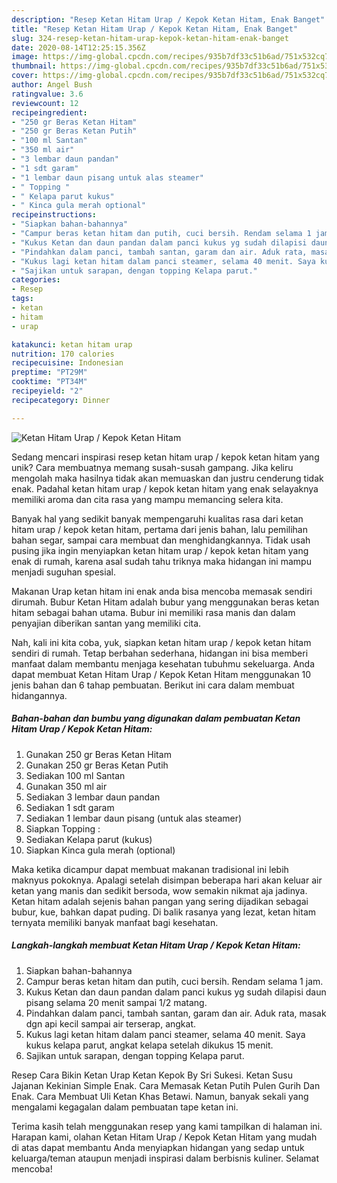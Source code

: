 ```yaml
---
description: "Resep Ketan Hitam Urap / Kepok Ketan Hitam, Enak Banget"
title: "Resep Ketan Hitam Urap / Kepok Ketan Hitam, Enak Banget"
slug: 324-resep-ketan-hitam-urap-kepok-ketan-hitam-enak-banget
date: 2020-08-14T12:25:15.356Z
image: https://img-global.cpcdn.com/recipes/935b7df33c51b6ad/751x532cq70/ketan-hitam-urap-kepok-ketan-hitam-foto-resep-utama.jpg
thumbnail: https://img-global.cpcdn.com/recipes/935b7df33c51b6ad/751x532cq70/ketan-hitam-urap-kepok-ketan-hitam-foto-resep-utama.jpg
cover: https://img-global.cpcdn.com/recipes/935b7df33c51b6ad/751x532cq70/ketan-hitam-urap-kepok-ketan-hitam-foto-resep-utama.jpg
author: Angel Bush
ratingvalue: 3.6
reviewcount: 12
recipeingredient:
- "250 gr Beras Ketan Hitam"
- "250 gr Beras Ketan Putih"
- "100 ml Santan"
- "350 ml air"
- "3 lembar daun pandan"
- "1 sdt garam"
- "1 lembar daun pisang untuk alas steamer"
- " Topping "
- " Kelapa parut kukus"
- " Kinca gula merah optional"
recipeinstructions:
- "Siapkan bahan-bahannya"
- "Campur beras ketan hitam dan putih, cuci bersih. Rendam selama 1 jam."
- "Kukus Ketan dan daun pandan dalam panci kukus yg sudah dilapisi daun pisang selama 20 menit sampai 1/2 matang."
- "Pindahkan dalam panci, tambah santan, garam dan air. Aduk rata, masak dgn api kecil sampai air terserap, angkat."
- "Kukus lagi ketan hitam dalam panci steamer, selama 40 menit. Saya kukus kelapa parut, angkat kelapa setelah dikukus 15 menit."
- "Sajikan untuk sarapan, dengan topping Kelapa parut."
categories:
- Resep
tags:
- ketan
- hitam
- urap

katakunci: ketan hitam urap 
nutrition: 170 calories
recipecuisine: Indonesian
preptime: "PT29M"
cooktime: "PT34M"
recipeyield: "2"
recipecategory: Dinner

---
```



![Ketan Hitam Urap / Kepok Ketan Hitam](https://img-global.cpcdn.com/recipes/935b7df33c51b6ad/751x532cq70/ketan-hitam-urap-kepok-ketan-hitam-foto-resep-utama.jpg)

Sedang mencari inspirasi resep ketan hitam urap / kepok ketan hitam yang unik? Cara membuatnya memang susah-susah gampang. Jika keliru mengolah maka hasilnya tidak akan memuaskan dan justru cenderung tidak enak. Padahal ketan hitam urap / kepok ketan hitam yang enak selayaknya memiliki aroma dan cita rasa yang mampu memancing selera kita.

Banyak hal yang sedikit banyak mempengaruhi kualitas rasa dari ketan hitam urap / kepok ketan hitam, pertama dari jenis bahan, lalu pemilihan bahan segar, sampai cara membuat dan menghidangkannya. Tidak usah pusing jika ingin menyiapkan ketan hitam urap / kepok ketan hitam yang enak di rumah, karena asal sudah tahu triknya maka hidangan ini mampu menjadi suguhan spesial.

Makanan Urap ketan hitam ini enak anda bisa mencoba memasak sendiri dirumah. Bubur Ketan Hitam adalah bubur yang menggunakan beras ketan hitam sebagai bahan utama. Bubur ini memiliki rasa manis dan dalam penyajian diberikan santan yang memiliki cita.


Nah, kali ini kita coba, yuk, siapkan ketan hitam urap / kepok ketan hitam sendiri di rumah. Tetap berbahan sederhana, hidangan ini bisa memberi manfaat dalam membantu menjaga kesehatan tubuhmu sekeluarga. Anda dapat membuat Ketan Hitam Urap / Kepok Ketan Hitam menggunakan 10 jenis bahan dan 6 tahap pembuatan. Berikut ini cara dalam membuat hidangannya.

<!--inarticleads1-->

##### Bahan-bahan dan bumbu yang digunakan dalam pembuatan Ketan Hitam Urap / Kepok Ketan Hitam:

1. Gunakan 250 gr Beras Ketan Hitam
1. Gunakan 250 gr Beras Ketan Putih
1. Sediakan 100 ml Santan
1. Gunakan 350 ml air
1. Sediakan 3 lembar daun pandan
1. Sediakan 1 sdt garam
1. Sediakan 1 lembar daun pisang (untuk alas steamer)
1. Siapkan  Topping :
1. Sediakan  Kelapa parut (kukus)
1. Siapkan  Kinca gula merah (optional)


Maka ketika dicampur dapat membuat makanan tradisional ini lebih maknyus pokoknya. Apalagi setelah disimpan beberapa hari akan keluar air ketan yang manis dan sedikit bersoda, wow semakin nikmat aja jadinya. Ketan hitam adalah sejenis bahan pangan yang sering dijadikan sebagai bubur, kue, bahkan dapat puding. Di balik rasanya yang lezat, ketan hitam ternyata memiliki banyak manfaat bagi kesehatan. 

<!--inarticleads2-->

##### Langkah-langkah membuat Ketan Hitam Urap / Kepok Ketan Hitam:

1. Siapkan bahan-bahannya
1. Campur beras ketan hitam dan putih, cuci bersih. Rendam selama 1 jam.
1. Kukus Ketan dan daun pandan dalam panci kukus yg sudah dilapisi daun pisang selama 20 menit sampai 1/2 matang.
1. Pindahkan dalam panci, tambah santan, garam dan air. Aduk rata, masak dgn api kecil sampai air terserap, angkat.
1. Kukus lagi ketan hitam dalam panci steamer, selama 40 menit. Saya kukus kelapa parut, angkat kelapa setelah dikukus 15 menit.
1. Sajikan untuk sarapan, dengan topping Kelapa parut.


Resep Cara Bikin Ketan Urap Ketan Kepok By Sri Sukesi. Ketan Susu Jajanan Kekinian Simple Enak. Cara Memasak Ketan Putih Pulen Gurih Dan Enak. Cara Membuat Uli Ketan Khas Betawi. Namun, banyak sekali yang mengalami kegagalan dalam pembuatan tape ketan ini. 

Terima kasih telah menggunakan resep yang kami tampilkan di halaman ini. Harapan kami, olahan Ketan Hitam Urap / Kepok Ketan Hitam yang mudah di atas dapat membantu Anda menyiapkan hidangan yang sedap untuk keluarga/teman ataupun menjadi inspirasi dalam berbisnis kuliner. Selamat mencoba!
